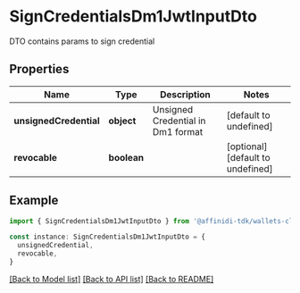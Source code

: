 # SignCredentialsDm1JwtInputDto

DTO contains params to sign credential

## Properties

| Name                   | Type        | Description                       | Notes                             |
| ---------------------- | ----------- | --------------------------------- | --------------------------------- |
| **unsignedCredential** | **object**  | Unsigned Credential in Dm1 format | [default to undefined]            |
| **revocable**          | **boolean** |                                   | [optional] [default to undefined] |

## Example

```typescript
import { SignCredentialsDm1JwtInputDto } from '@affinidi-tdk/wallets-client'

const instance: SignCredentialsDm1JwtInputDto = {
  unsignedCredential,
  revocable,
}
```

[[Back to Model list]](../README.md#documentation-for-models) [[Back to API list]](../README.md#documentation-for-api-endpoints) [[Back to README]](../README.md)

